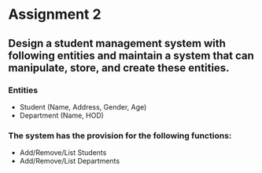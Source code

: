 # Assignment 2

## Design a student management system with following entities and maintain a system that can manipulate, store, and create these entities.

### Entities
- Student (Name, Address, Gender, Age)
- Department (Name, HOD)

### The system has the provision for the following functions:
- Add/Remove/List Students
- Add/Remove/List Departments

